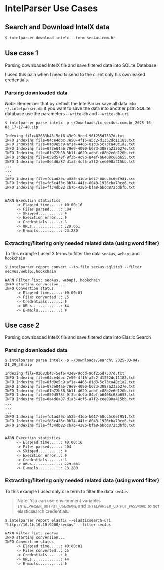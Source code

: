 # IntelParser Use Cases

## Search and Download IntelX data

```
$ intelparser download intelx --term sec4us.com.br
```

## Use case 1

Parsing downloaded IntelX file and save filtered data into SQLite Database

I used this path when I need to send to the client only his own leaked credentials.

### Parsing downloaded data

*Note:* Remember that by default the IntelParser save all data into `~/.intelparser.db` if you want to save the data into another path SQLite database use the parameters `--write-db` and `--write-db-uri` 

```
$ intelparser parse intelx -p ~/Downloads/ix_sec4us.com.br_2025-16-03_17-17-40.zip

Indexing file=02683b43-5ef6-43e9-9ccd-96f265d7537d.txt
INFO Indexing file=04ce4dbc-7e50-4f16-a5c2-d1352dc11183.txt
INFO Indexing file=0fd9e5c9-af1a-4465-81d3-5c73ca40c1a2.txt
INFO Indexing file=073e04a6-79e9-4090-b673-3087a232627e.txt
INFO Indexing file=01b72b88-3b1f-4629-aebf-c88b2e6d120b.txt
INFO Indexing file=059d578f-9f3b-4c9b-84ef-b6408c68b655.txt
INFO Indexing file=0e4d6a87-d1a3-4cf5-a7f2-cee090a415bb.txt
...
...
...
INFO Indexing file=fd1ad29c-a525-41db-b617-68cc5c6ef951.txt
INFO Indexing file=fd5c4f3c-8b74-441e-8043-1926cba70ce6.txt
INFO Indexing file=ff34db82-cb7b-428b-bfa8-bbcd872cdbfb.txt


WARN Execution statistics
     -> Elapsed time.....: 00:00:16
     -> Files parsed.....: 104
     -> Skipped..........: 0
     -> Execution error..: 0
     -> Credentials......: 3
     -> URLs.............: 229.661
     -> E-mails..........: 23.280
```


### Extracting/filtering only needed related data (using word filter)

To this example I used 3 terms to filter the data `sec4us`, `webapi` and `hookchain`

```
$ intelparser report convert --to-file sec4us.sqlite3 --filter sec4us,webapi,hookchain

WARN Filter list: sec4us, webapi, hookchain
INFO starting conversion...
INFO Convertion status
     -> Elapsed time.....: 00:00:01
     -> Files converted..: 25
     -> Credentials......: 0
     -> URLs.............: 64
     -> E-mails..........: 0
```


## Use case 2

Parsing downloaded IntelX file and save filtered data into Elastic Search

### Parsing downloaded data

```
$ intelparser parse intelx -p ~/Downloads/Search\ 2025-03-04\ 21_29_58.zip

Indexing file=02683b43-5ef6-43e9-9ccd-96f265d7537d.txt
INFO Indexing file=04ce4dbc-7e50-4f16-a5c2-d1352dc11183.txt
INFO Indexing file=0fd9e5c9-af1a-4465-81d3-5c73ca40c1a2.txt
INFO Indexing file=073e04a6-79e9-4090-b673-3087a232627e.txt
INFO Indexing file=01b72b88-3b1f-4629-aebf-c88b2e6d120b.txt
INFO Indexing file=059d578f-9f3b-4c9b-84ef-b6408c68b655.txt
INFO Indexing file=0e4d6a87-d1a3-4cf5-a7f2-cee090a415bb.txt
...
...
...
INFO Indexing file=fd1ad29c-a525-41db-b617-68cc5c6ef951.txt
INFO Indexing file=fd5c4f3c-8b74-441e-8043-1926cba70ce6.txt
INFO Indexing file=ff34db82-cb7b-428b-bfa8-bbcd872cdbfb.txt


WARN Execution statistics
     -> Elapsed time.....: 00:00:16
     -> Files parsed.....: 104
     -> Skipped..........: 0
     -> Execution error..: 0
     -> Credentials......: 3
     -> URLs.............: 229.661
     -> E-mails..........: 23.280
```


### Extracting/filtering only needed related data (using word filter)

To this example I used only one term to filter the data `sec4us`

> Note: You can use environment variables `INTELPARSER_OUTPUT_USERNAME` and `INTELPARSER_OUTPUT_PASSWORD` to set elasticsearch credentials.

```
$ intelparser report elastic --elasticsearch-uri "http://10.10.10.10:9200/sec4us" --filter sec4us

WARN Filter list: sec4us
INFO starting conversion...
INFO Convertion status
     -> Elapsed time.....: 00:00:01
     -> Files converted..: 25
     -> Credentials......: 0
     -> URLs.............: 64
     -> E-mails..........: 0
```
